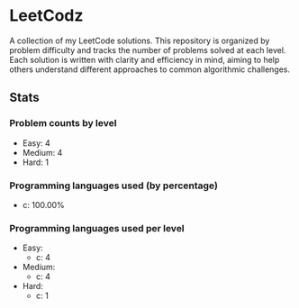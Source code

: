 # LeetCodz

A collection of my LeetCode solutions. This repository is organized by problem difficulty and tracks the number of problems solved at each level. Each solution is written with clarity and efficiency in mind, aiming to help others understand different approaches to common algorithmic challenges.

## Stats

### Problem counts by level

- Easy: 4
- Medium: 4
- Hard: 1

### Programming languages used (by percentage)
- c: 100.00%

### Programming languages used per level
- Easy:
  - c: 4
- Medium:
  - c: 4
- Hard:
  - c: 1
